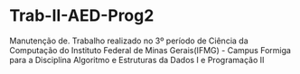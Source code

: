 # Trab-II-AED-Prog2
Manutenção de. Trabalho realizado no 3º período de Ciência da Computação do Instituto Federal de Minas Gerais(IFMG) - Campus Formiga para a Disciplina Algoritmo e Estruturas da Dados I e Programação II
